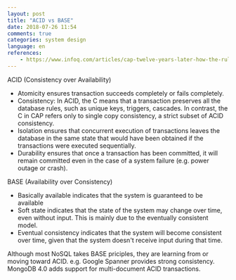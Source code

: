 ```yaml
---
layout: post
title: "ACID vs BASE"
date: 2018-07-26 11:54
comments: true
categories: system design
language: en
references:
    - https://www.infoq.com/articles/cap-twelve-years-later-how-the-rules-have-changed
---
```


ACID (Consistency over Availability)

- Atomicity ensures transaction succeeds completely or fails completely.
- Consistency: In ACID, the C means that a transaction preserves all the database rules, such as unique keys, triggers, cascades. In contrast, the C in CAP refers only to single copy consistency, a strict subset of ACID consistency.
- Isolation ensures that concurrent execution of transactions leaves the database in the same state that would have been obtained if the transactions were executed sequentially.
- Durability ensures that once a transaction has been committed, it will remain committed even in the case of a system failure (e.g. power outage or crash).

BASE (Availability over Consistency)

- Basically available indicates that the system is guaranteed to be available
- Soft state indicates that the state of the system may change over time, even without input. This is mainly due to the eventually consistent model.
- Eventual consistency indicates that the system will become consistent over time, given that the system doesn't receive input during that time.

Although most NoSQL takes BASE priciples, they are learning from or moving toward ACID. e.g. Google Spanner provides strong consistency. MongoDB 4.0 adds support for multi-document ACID transactions.
